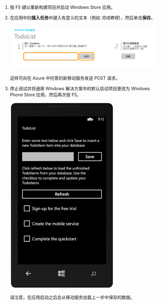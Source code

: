 ﻿
1. 按 F5 键以重新构建项目并启动 Windows Store 应用。

2. 在应用中的**插入任务**中键入有意义的文本（例如 *完成教程*），然后单击**保存**。

	![](./media/mobile-services-windows-universal-test-app/mobile-quickstart-startup.png)

	这样可向在 Azure 中托管的新移动服务发送 POST 请求。

3. 停止调试并将通用 Windows 解决方案中的默认启动项目更改为 Windows Phone Store 应用，然后再次按 F5。

	![](./media/mobile-services-windows-universal-test-app/mobile-quickstart-completed-wp8.png)
	
	请注意，在应用启动之后会从移动服务加载上一步中保存的数据。
